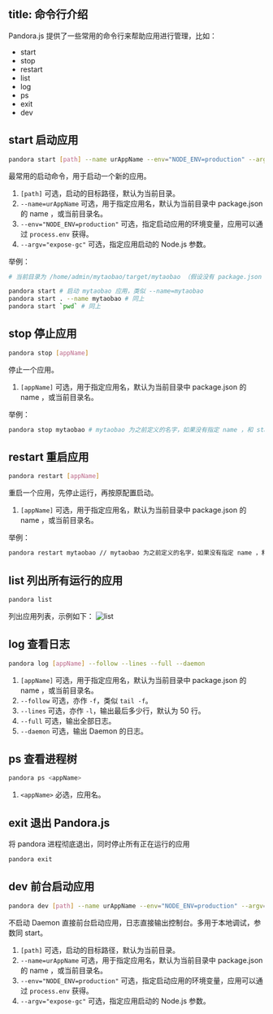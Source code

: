 title: 命令行介绍
---

Pandora.js 提供了一些常用的命令行来帮助应用进行管理，比如：

- start
- stop
- restart
- list
- log
- ps
- exit
- dev

## start 启动应用

```bash
pandora start [path] --name urAppName --env="NODE_ENV=production" --argv="expose-gc"
```

最常用的启动命令，用于启动一个新的应用。

1. `[path]` 可选，启动的目标路径，默认为当前目录。
2. `--name=urAppName` 可选，用于指定应用名，默认为当前目录中 package.json 的 name ，或当前目录名。
3. `--env="NODE_ENV=production"` 可选，指定启动应用的环境变量，应用可以通过 `process.env` 获得。
4. `--argv="expose-gc"` 可选，指定应用启动的 Node.js 参数。

举例：

```bash
# 当前目录为 /home/admin/mytaobao/target/mytaobao （假设没有 package.json 中的 name）

pandora start # 启动 mytaobao 应用，类似 --name=mytaobao
pandora start . --name mytaobao # 同上
pandora start `pwd` # 同上
```

## stop 停止应用

```bash
pandora stop [appName]
```

停止一个应用。

1. `[appName]` 可选，用于指定应用名，默认为当前目录中 package.json 的 name ，或当前目录名。

举例：

```bash
pandora stop mytaobao # mytaobao 为之前定义的名字，如果没有指定 name ，和 start 一样自动获得 name
```

## restart 重启应用

```bash
pandora restart [appName]
```

重启一个应用，先停止运行，再按原配置启动。

1. `[appName]` 可选，用于指定应用名，默认为当前目录中 package.json 的 name ，或当前目录名。

举例：

```bash
pandora restart mytaobao // mytaobao 为之前定义的名字，如果没有指定 name ，和 start 一样自动获得 name
```

## list 列出所有运行的应用

```bash
pandora list
```

列出应用列表，示例如下：
![list](https://img.alicdn.com/tfs/TB107mPeOqAXuNjy1XdXXaYcVXa-2646-330.png) 


## log 查看日志

```bash
pandora log [appName] --follow --lines --full --daemon
```

1. `[appName]` 可选，用于指定应用名，默认为当前目录中 package.json 的 name ，或当前目录名。
2. `--follow` 可选，亦作 `-f`，类似 `tail -f`。
3. `--lines` 可选，亦作 `-l`，输出最后多少行，默认为 50 行。
4. `--full` 可选，输出全部日志。
5. `--daemon` 可选，输出 Daemon 的日志。

## ps 查看进程树

```bash
pandora ps <appName>
```

1. `<appName>` 必选，应用名。


## exit 退出 Pandora.js

将 pandora 进程彻底退出，同时停止所有正在运行的应用

```bash
pandora exit
```

## dev 前台启动应用

```bash
pandora dev [path] --name urAppName --env="NODE_ENV=production" --argv="expose-gc"
```

不启动 Daemon 直接前台启动应用，日志直接输出控制台。多用于本地调试，参数同 start。

1. `[path]` 可选，启动的目标路径，默认为当前目录。
2. `--name=urAppName` 可选，用于指定应用名，默认为当前目录中 package.json 的 name ，或当前目录名。
3. `--env="NODE_ENV=production"` 可选，指定启动应用的环境变量，应用可以通过 `process.env` 获得。
4. `--argv="expose-gc"` 可选，指定应用启动的 Node.js 参数。


